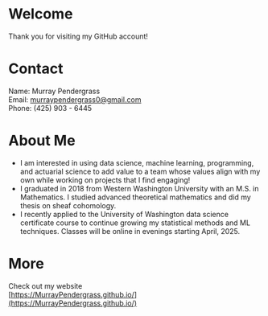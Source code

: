 # Welcome
Thank you for visiting my GitHub account!

# Contact
Name: Murray Pendergrass <br> 
Email: [murraypendergrass0@gmail.com](mailto:murraypendergrass0@gmail.com)  
Phone: (425) 903 - 6445

# About Me
* I am interested in using data science, machine learning, programming, and actuarial science to add value to a team whose values align with my own while working on projects that I find engaging!
* I graduated in 2018 from Western Washington University with an M.S. in Mathematics. I studied advanced theoretical mathematics and did my thesis on sheaf cohomology.
* I recently applied to the University of Washington data science certificate course to continue growing my statistical methods and ML techniques. Classes will be online in evenings starting April, 2025.

# More
Check out my website <br>
[https://MurrayPendergrass.github.io/](https://MurrayPendergrass.github.io/)

